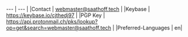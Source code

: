 
--- | --- |
|Contact | webmaster@saathoff.tech |
|Keybase | https://keybase.io/cjthedj97 |
|PGP Key | https://api.protonmail.ch/pks/lookup?op=get&search=webmaster@saathoff.tech |
|Preferred-Languages | en|
